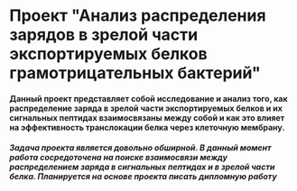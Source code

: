 # Проект "Анализ распределения зарядов в зрелой части экспортируемых белков грамотрицательных бактерий"
#### Данный проект представляет собой исследование и анализ того, как распределение заряда в зрелой части экспортируемых белков и их сигнальных пептидах взаимосвязаны между собой и как это влияет на эффективность транслокации белка через клеточную мембрану. 

##### Задача проекта является довольно обширной. В данный момент работа сосредоточена на поиске взаимосвязи между распределением заряда в сигнальных пептидах и в зрелой части белка. Планируется на основе проекта писать дипломную работу
